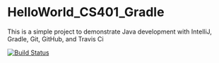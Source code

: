 # HelloWorld_CS401_Gradle

This is a simple project to demonstrate Java development with IntelliJ, Gradle, Git, GitHub, and Travis Ci

[![Build Status](https://travis-ci.com/grewe/HelloWorld_CS401_Gradle.svg?branch=master)](https://travis-ci.com/grewe/HelloWorld_CS401_Gradle)
